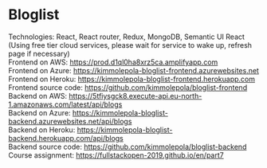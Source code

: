 # Bloglist

Technologies: React, React router, Redux, MongoDB, Semantic UI React <br />
(Using free tier cloud services, please wait for service to wake up, refresh page if necessary) <br />
Frontend on AWS: https://prod.d1ql0ha8xrz5ca.amplifyapp.com <br />
Frontend on Azure: https://kimmolepola-bloglist-frontend.azurewebsites.net <br />
Frontend on Heroku: https://kimmolepola-bloglist-frontend.herokuapp.com <br />
Frontend source code: https://github.com/kimmolepola/bloglist-frontend <br />
Backend on AWS: https://5tfiysgck8.execute-api.eu-north-1.amazonaws.com/latest/api/blogs <br />
Backend on Azure: https://kimmolepola-bloglist-backend.azurewebsites.net/api/blogs <br />
Backend on Heroku: https://kimmolepola-bloglist-backend.herokuapp.com/api/blogs <br />
Backend source code: https://github.com/kimmolepola/bloglist-backend <br />
Course assignment: https://fullstackopen-2019.github.io/en/part7
